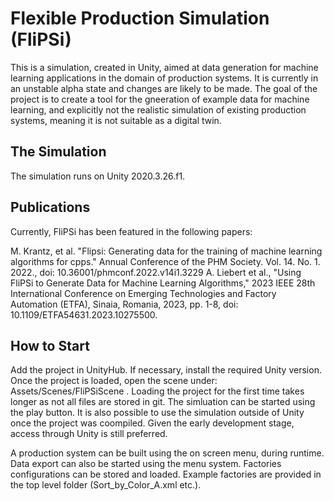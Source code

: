 # Flexible Production Simulation (FliPSi)

This is a simulation, created in Unity, aimed at data generation for machine learning applications in the domain of production systems. It is currently in an unstable alpha state and changes are likely to be made. The goal of the project is to create a tool for the gneeration of example data for machine learning, and explicitly not the realistic simulation of existing production systems, meaning it is not suitable as a digital twin.  

## The Simulation
The simulation runs on Unity 2020.3.26.f1. 

## Publications

Currently, FliPSi has been featured in the following papers:

M. Krantz, et al. "Flipsi: Generating data for the training of machine learning algorithms for cpps." Annual Conference of the PHM Society. Vol. 14. No. 1. 2022., doi: 10.36001/phmconf.2022.v14i1.3229 
A. Liebert et al., "Using FliPSi to Generate Data for Machine Learning Algorithms," 2023 IEEE 28th International Conference on Emerging Technologies and Factory Automation (ETFA), Sinaia, Romania, 2023, pp. 1-8, doi: 10.1109/ETFA54631.2023.10275500.

## How to Start

Add the project in UnityHub. If necessary, install the required Unity version. Once the project is loaded, open the scene under: Assets/Scenes/FliPSiScene . Loading the project for the first time takes longer as not all files are stored in git. The simluation can be started using the play button. It is also possible to use the simulation outside of Unity once the project was coompiled. Given the early development stage, access through Unity is still preferred. 

A production system can be built using the on screen menu, during runtime. Data export can also be started using the menu system. Factories configurations can be stored and loaded. Example factories are provided in the top level folder (Sort_by_Color_A.xml etc.). 
